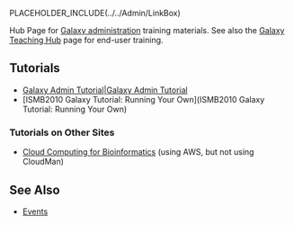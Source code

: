 PLACEHOLDER_INCLUDE(../../Admin/LinkBox)

Hub Page for [Galaxy administration](../../Admin) training materials. See also the [Galaxy Teaching Hub](../../Teach) page for end-user training.

## Tutorials

* [Galaxy Admin Tutorial|Galaxy Admin Tutorial](GalaxyAdminTutorial)
* [ISMB2010 Galaxy Tutorial: Running Your Own](ISMB2010 Galaxy Tutorial: Running Your Own)

### Tutorials on Other Sites

* [Cloud Computing for Bioinformatics](http://training.bioinformatics.ucdavis.edu/docs/2012/05/AWS/index.html) (using AWS, but not using CloudMan)

## See Also

* [Events](../../Events)

